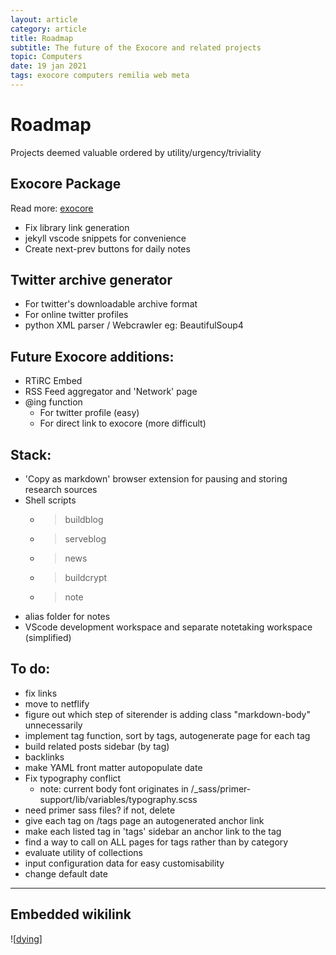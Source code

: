 ```yaml
---
layout: article
category: article
title: Roadmap
subtitle: The future of the Exocore and related projects
topic: Computers
date: 19 jan 2021
tags: exocore computers remilia web meta
---
```


# Roadmap

Projects deemed valuable ordered by utility/urgency/triviality

## Exocore Package
Read more: [exocore](exocore.md)

- Fix library link generation
- jekyll vscode snippets for convenience
- Create next-prev buttons for daily notes
  

## Twitter archive generator

- For twitter's downloadable archive format
- For online twitter profiles
- python XML parser / Webcrawler eg: BeautifulSoup4

## Future Exocore additions:

-  RTiRC Embed
- RSS Feed aggregator and 'Network' page
- @ing function
  - For twitter profile (easy)
  - For direct link to exocore (more difficult)

## Stack:
- 'Copy as markdown' browser extension for pausing and storing research sources
- Shell scripts
  - >buildblog
  - >serveblog
  - >news
  - >buildcrypt
  - >note
- alias folder for notes 
- VScode development workspace and separate notetaking workspace (simplified)

## To do:
- fix links
- move to netflify
- figure out which step of siterender is adding class "markdown-body" unnecessarily
- implement tag function, sort by tags, autogenerate page for each tag
- build related posts sidebar (by tag)
- backlinks
- make YAML front matter autopopulate date
- Fix typography conflict
  - note: current body font originates in /_sass/primer-support/lib/variables/typography.scss
- need primer sass files? if not, delete
- give each tag on /tags page an autogenerated anchor link
- make each listed tag in 'tags' sidebar an anchor link to the tag
- find a way to call on ALL pages for tags rather than by category
- evaluate utility of collections
- input configuration data for easy customisability
- change default date

---

## Embedded wikilink 

![[dying]]

[//begin]: # "Autogenerated link references for markdown compatibility"
[dying]: ../_notes/dying "Dying"
[//end]: # "Autogenerated link references"